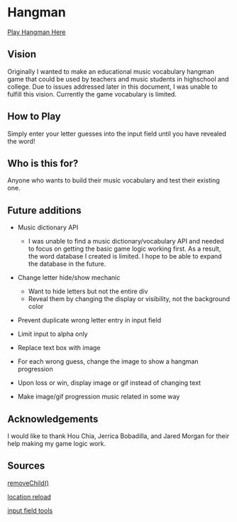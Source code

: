# Hangman

[Play Hangman Here](https://jnlsings.github.io/Hangman/)

## Vision

Originally I wanted to make an educational music vocabulary hangman game that could be used by teachers and music students in highschool and college. Due to issues addressed later in this document, I was unable to fulfill this vision. Currently the game vocabulary is limited.

## How to Play

Simply enter your letter guesses into the input field until you have revealed the word!

## Who is this for?

Anyone who wants to build their music vocabulary and test their existing one.

## Future additions

- Music dictionary API

  - I was unable to find a music dictionary/vocabulary API and needed to focus on getting the basic game logic working first. As a result, the word database I created is limited. I hope to be able to expand the database in the future.

* Change letter hide/show mechanic

  - Want to hide letters but not the entire div
  - Reveal them by changing the display or visibility, not the background color

* Prevent duplicate wrong letter entry in input field

* Limit input to alpha only

* Replace text box with image

* For each wrong guess, change the image to show a hangman progression

* Upon loss or win, display image or gif instead of changing text

* Make image/gif progression music related in some way

## Acknowledgements

I would like to thank Hou Chia, Jerrica Bobadilla, and Jared Morgan for their help making my game logic work.

## Sources

[removeChild()](https://www.geeksforgeeks.org/remove-all-the-child-elements-of-a-dom-node-in-javascript/)

[location reload](https://www.w3schools.com/jsref/met_loc_reload.asp)

[input field tools](https://developer.mozilla.org/en-US/docs/Web/HTML/Element/input#attr-maxlength)
